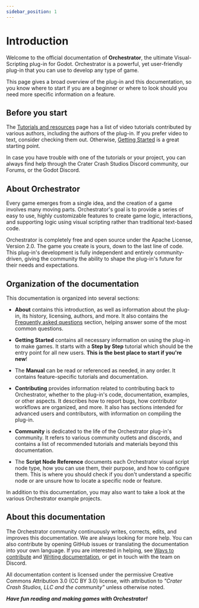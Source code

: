 ```yaml
---
sidebar_position: 1
---
```


# Introduction

Welcome to the official documentation of **Orchestrator**, the ultimate Visual-Scripting plug-in for Godot.
Orchestrator is a powerful, yet user-friendly plug-in that you can use to develop any type of game.

This page gives a broad overview of the plug-in and this documentation, so you know where to start if you are a beginner or where to look should you need more specific information on a feature.

## Before you start

The [Tutorials and resources](../community/tutorials-and-resources) page has a list of video tutorials contributed by various authors, including the authors of the plug-in.
If you prefer video to text, consider checking them out.
Otherwise, [Getting Started](../getting-started/introduction) is a great starting point.

In case you have trouble with one of the tutorials or your project, you can always find help through the Crater Crash Studios Discord community, our Forums, or the Godot Discord.

## About Orchestrator

Every game emerges from a single idea, and the creation of a game involves many moving parts.
Orchestrator's goal is to provide a series of easy to use, highly customizable features to create game logic, interactions, and supporting logic using visual scripting rather than traditional text-based code.

Orchestrator is completely free and open source under the <ExternalLink href="https://www.apache.org/licenses/LICENSE-2.0">Apache License, Version 2.0</ExternalLink>.
The game you create is yours, down to the last line of code.
This plug-in's development is fully independent and entirely community-driven, giving the community the ability to shape the plug-in's future for their needs and expectations.

## Organization of the documentation

This documentation is organized into several sections:

* **About** contains this introduction, as well as information about the plug-in, its history, licensing, authors, and more.
It also contains the [Frequently asked questions](../about/faq) section, helping answer some of the most common questions.

* **Getting Started** contains all necessary information on using the plug-in to make games.
It starts with a **Step by Step** tutorial which should be the entry point for all new users.
**This is the best place to start if you're new**!

* The **Manual** can be read or referenced as needed, in any order.
It contains feature-specific tutorials and documentation.

* **Contributing** provides information related to contributing back to Orchestrator, whether to the plug-in's code, documentation, examples, or other aspects.
It describes how to report bugs, how contributor workflows are organized, and more.
It also has sections intended for advanced users and contributors, with information on compiling the plug-in.

* **Community** is dedicated to the life of the Orchestrator plug-in's community.
It refers to various community outlets and discords, and contains a list of recommended tutorials and materials beyond this documentation.

* The **Script Node Reference** documents each Orchestrator visual script node type, how you can use them, their purpose, and how to configure them.
This is where you should check if you don't understand a specific node or are unsure how to locate a specific node or feature.

In addition to this documentation, you may also want to take a look at the various <ExternalLink href="https://github.com/Vahera/godot-orchestrator-examples">Orchestrator example projects</ExternalLink>.

## About this documentation

The Orchestrator community continuously writes, corrects, edits, and improves this documentation.
We are always looking for more help.
You can also contribute by opening GitHub issues or translating the documentation into your own language.
If you are interested in helping, see [Ways to contribute](../contributing/ways-to-contribute) and [Writing documentation](../contributing/writing-documentation), or get in touch with the team on <ExternalLink href="https://discord.gg/J3UWtzWSkT">Discord</ExternalLink>.

All documentation content is licensed under the permissive Creative Commons Attribution 3.0 (<ExternalLink href="https://creativecommons.org/licenses/by/3.0/">CC BY 3.0</ExternalLink>) license, with attribution to *"Crater Crash Studios, LLC and the community"* unless otherwise noted.

***Have fun reading and making games with Orchestrator!***


